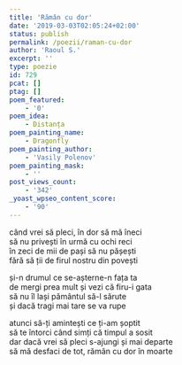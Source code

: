```yaml
---
title: 'Rămân cu dor'
date: '2019-03-03T02:05:24+02:00'
status: publish
permalink: /poezii/raman-cu-dor
author: 'Raoul S.'
excerpt: ''
type: poezie
id: 729
pcat: []
ptag: []
poem_featured:
    - '0'
poem_idea:
    - Distanța
poem_painting_name:
    - Dragonfly
poem_painting_author:
    - 'Vasily Polenov'
poem_painting_mask:
    - ''
post_views_count:
    - '342'
_yoast_wpseo_content_score:
    - '90'
---
```

când vrei să pleci, în dor să mă îneci  
să nu privești în urmă cu ochi reci  
în zeci de mii de pași să nu pășești  
fără să ții de firul nostru din povești

și-n drumul ce se-așterne-n fața ta  
de mergi prea mult și vezi că firu-i gata  
să nu îl lași pământul să-l sărute  
și dacă tragi mai tare se va rupe

atunci să-ți amintești ce ți-am șoptit  
să te întorci când simți că timpul a sosit  
dar dacă vrei să pleci s-ajungi și mai departe  
să mă desfaci de tot, rămân cu dor în moarte